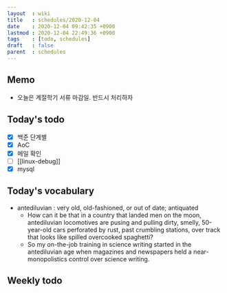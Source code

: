 ```yaml
---
layout  : wiki
title   : schedules/2020-12-04
date    : 2020-12-04 09:42:35 +0900
lastmod : 2020-12-04 22:49:36 +0900
tags    : [todo, schedules]
draft   : false
parent  : schedules
---
```


## Memo
 * 오늘은 계절학기 서류 마감일. 반드시 처리하자

## Today's todo
 * [X] 백준 단계별
 * [X] AoC
 * [X] 메일 확인
 * [ ] [[linux-debug]]
 * [X] mysql

## Today's vocabulary
 * antediluvian : very old, old-fashioned, or out of date; antiquated
   * How can it be that in a country that landed men on the moon, antediluvian locomotives are pusing and pulling dirty, smelly, 50-year-old cars perforated by rust, past crumbling stations, over track that looks like spilled overcooked spaghetti?
   * So my on-the-job training in science writing started in the antediluvian age when magazines and newspapers held a near-monopolistics control over science writing.
## Weekly todo
